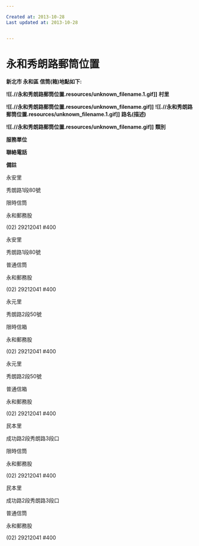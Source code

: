 ```yaml
---

Created at: 2013-10-28
Last updated at: 2013-10-28


---
```


# 永和秀朗路郵筒位置


**新北市 永和區 信筒(箱)地點如下:**

**![[.//永和秀朗路郵筒位置.resources/unknown_filename.1.gif]]**
 **村里**

**![[.//永和秀朗路郵筒位置.resources/unknown_filename.gif]]**
**![[.//永和秀朗路郵筒位置.resources/unknown_filename.1.gif]]**
 **路名(描述)**

**![[.//永和秀朗路郵筒位置.resources/unknown_filename.gif]]**
**類別**

**服務單位**

**聯絡電話**

**備註**

永安里

秀朗路1段80號

限時信筒

永和郵務股

(02) 29212041 #400

永安里

秀朗路1段80號

普通信筒

永和郵務股

(02) 29212041 #400

永元里

秀朗路2段50號

限時信箱

永和郵務股

(02) 29212041 #400

永元里

秀朗路2段50號

普通信箱

永和郵務股

(02) 29212041 #400

民本里

成功路2段秀朗路3段口

限時信筒

永和郵務股

(02) 29212041 #400

民本里

成功路2段秀朗路3段口

普通信筒

永和郵務股

(02) 29212041 #400

